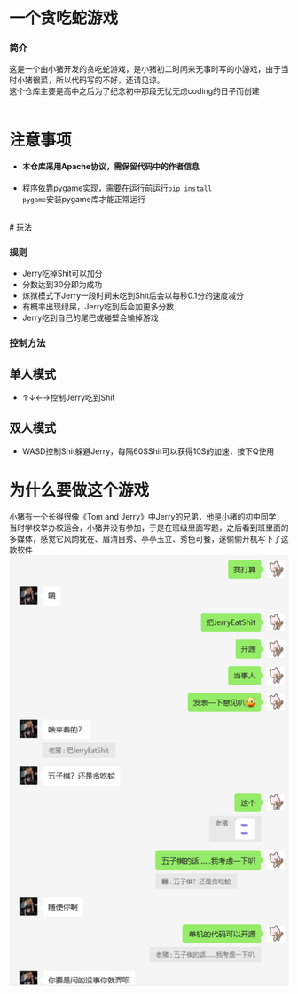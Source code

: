 # 一个贪吃蛇游戏
### 简介
这是一个由小猪开发的贪吃蛇游戏，是小猪初二时闲来无事时写的小游戏，由于当时小猪很菜，所以代码写的不好，还请见谅。</br>
这个仓库主要是高中之后为了纪念初中那段无忧无虑coding的日子而创建</br>
</br>
# 注意事项</br>
* #### 本仓库采用Apache协议，需保留代码中的作者信息</br>
* 程序依靠pygame实现，需要在运行前运行<code>pip install pygame</code>安装pygame库才能正常运行
</br>
# 玩法</br>

### 规则</br>
* Jerry吃掉Shit可以加分</br>
* 分数达到30分即为成功</br>
* 炼狱模式下Jerry一段时间未吃到Shit后会以每秒0.1分的速度减分</br>
* 有概率出现绿屎，Jerry吃到后会加更多分数
* Jerry吃到自己的尾巴或碰壁会输掉游戏

### 控制方法</br>
## 单人模式</br>
* ↑↓←→控制Jerry吃到Shit</br>
## 双人模式
* WASD控制Shit躲避Jerry，每隔60SShit可以获得10S的加速，按下Q使用

# 为什么要做这个游戏
小猪有一个长得很像《Tom and Jerry》中Jerry的兄弟，他是小猪的初中同学，当时学校举办校运会，小猪并没有参加，于是在班级里面写题，之后看到班里面的多媒体，感觉它风韵犹在、眉清目秀、亭亭玉立、秀色可餐，遂偷偷开机写下了这款软件
<img src="Yes.png" alt="小猪的开源已获得当事人认同"> 